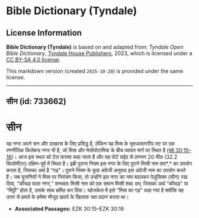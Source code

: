 # Bible Dictionary (Tyndale)

## License Information

**Bible Dictionary (Tyndale)** is based on and adapted from: _Tyndale Open Bible Dictionary_, [Tyndale House Publishers](https://tyndaleopenresources.com/), 2023, which is licensed under a [CC BY-SA 4.0 license](https://creativecommons.org/licenses/by-sa/4.0/legalcode.en).

This markdown version (created `2025-10-20`) is provided under the same license.



--------------------------------

## सीन (id: 733662)

सीन
===

यह नगर अपने सन और दाखरस के लिए प्रसिद्ध है, लेकिन यह मिस्र के भूमध्यसागरीय तट पर एक रणनीतिक किलेबन्द नगर भी है, जो मिस्र और मेसोपोटामिया के बीच व्यापार मार्ग पर स्थित है ([यहे 30:15–16](https://ref.ly/Ezek30:15-Ezek30:16))। आज इस स्थल को टेल फरामा कहा जाता है और यह पोर्ट सईद से लगभग 20 मील (32\.2 किलोमीटर) दक्षिण\-पूर्व में स्थित है। इब्री पुराना नियम इस नगर के लिए पुराने मिस्री नाम पाप*,* का उपयोग करता है, जिसका अर्थ है “गढ़”। पुराने नियम के कुछ अंग्रेजी अनुवाद इस अंग्रेजी नाम का उपयोग करते हैं। जब यूनानियों ने मिस्र पर नियंत्रण किया, तो उन्होंने इस नगर का नाम बदलकर पेलूसियम (सीन) रख दिया, “कीचड़ वाला नगर,” सम्भवतः मिस्री नाम को एक समान मिस्री शब्द *पाप,* जिसका अर्थ “कीचड़” या “मिट्टी” होता है, उसके साथ भ्रमित कर दिया। यहेजकेल में इसे “मिस्र का गढ़” कहा गया है क्योंकि यह उत्तर से हमले के हमेशा मौजूद खतरे के खिलाफ रक्षा प्रदान करता था।

* **Associated Passages:** EZK 30:15–EZK 30:16


